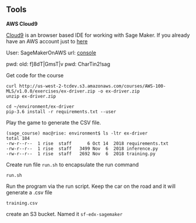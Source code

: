 ## Tools

**AWS Cloud9**

[Cloud9](https://docs.aws.amazon.com/cloud9/latest/user-guide/welcome.html) is an browser based IDE for working with Sage Maker. If you already have an AWS account just to [here](https://console.aws.amazon.com/cloud9/)

User: SageMakerOnAWS
url: [console](https://302082288812.signin.aws.amazon.com/console)

pwd: old: f]8dT|GmsT|v
pwd: CharTin2!sag

Get code for the course
```
curl http://us-west-2-tcdev.s3.amazonaws.com/courses/AWS-100-MLS/v1.0.0/exercises/ex-driver.zip -o ex-driver.zip
unzip ex-driver.zip

cd ~/environment/ex-driver
pip-3.6 install -r requirements.txt --user
```
Play the game to generate the CSV file.
```
(sage_course) mac@rise: environment$ ls -ltr ex-driver
total 184
-rw-r--r--  1 rise  staff      6 Oct 14  2018 requirements.txt
-rw-r--r--  1 rise  staff   3499 Nov  6  2018 inference.py
-rw-r--r--  1 rise  staff   2692 Nov  6  2018 training.py
```
Create run file `run.sh` to encapsulate the run command
```
run.sh
```
Run the program via the run script. Keep the car on the road
and it will generate a .csv file
```
training.csv
```

create an S3 bucket. Named it `sf-edx-sagemaker` 